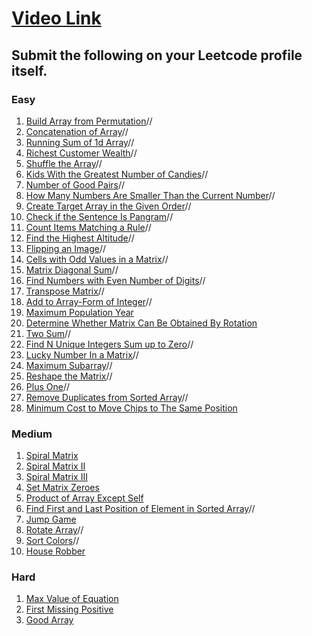 # [Video Link](https://youtu.be/n60Dn0UsbEk)

## Submit the following on your Leetcode profile itself.

### Easy
1.  [Build Array from Permutation](https://leetcode.com/problems/build-array-from-permutation/)//
2.  [Concatenation of Array](https://leetcode.com/problems/concatenation-of-array/)//
3.  [Running Sum of 1d Array](https://leetcode.com/problems/running-sum-of-1d-array/)//
4.  [Richest Customer Wealth](https://leetcode.com/problems/richest-customer-wealth/)//
5.  [Shuffle the Array](https://leetcode.com/problems/shuffle-the-array/)// 
6.  [Kids With the Greatest Number of Candies](https://leetcode.com/problems/kids-with-the-greatest-number-of-candies/)//
7.  [Number of Good Pairs](https://leetcode.com/problems/number-of-good-pairs/)//
8.  [How Many Numbers Are Smaller Than the Current Number](https://leetcode.com/problems/how-many-numbers-are-smaller-than-the-current-number/)//
9.  [Create Target Array in the Given Order](https://leetcode.com/problems/create-target-array-in-the-given-order/)//
10. [Check if the Sentence Is Pangram](https://leetcode.com/problems/check-if-the-sentence-is-pangram/)//
11. [Count Items Matching a Rule](https://leetcode.com/problems/count-items-matching-a-rule/)//
12. [Find the Highest Altitude](https://leetcode.com/problems/find-the-highest-altitude/)//
13. [Flipping an Image](https://leetcode.com/problems/flipping-an-image/)//
14. [Cells with Odd Values in a Matrix](https://leetcode.com/problems/cells-with-odd-values-in-a-matrix/)//
15. [Matrix Diagonal Sum](https://leetcode.com/problems/matrix-diagonal-sum/)//
16. [Find Numbers with Even Number of Digits](https://leetcode.com/problems/find-numbers-with-even-number-of-digits/)//
17. [Transpose Matrix](https://leetcode.com/problems/transpose-matrix/)//
18. [Add to Array-Form of Integer](https://leetcode.com/problems/add-to-array-form-of-integer/)//
19. [Maximum Population Year](https://leetcode.com/problems/maximum-population-year/)
20. [Determine Whether Matrix Can Be Obtained By Rotation](https://leetcode.com/problems/determine-whether-matrix-can-be-obtained-by-rotation/)
21. [Two Sum](https://leetcode.com/problems/two-sum/)//
22. [Find N Unique Integers Sum up to Zero](https://leetcode.com/problems/find-n-unique-integers-sum-up-to-zero/)//
23. [Lucky Number In a Matrix](https://leetcode.com/problems/lucky-numbers-in-a-matrix/)//
24. [Maximum Subarray](https://leetcode.com/problems/maximum-subarray/)//
25. [Reshape the Matrix](https://leetcode.com/problems/reshape-the-matrix/)//
26. [Plus One](https://leetcode.com/problems/plus-one/)//
27. [Remove Duplicates from Sorted Array](https://leetcode.com/problems/remove-duplicates-from-sorted-array/)//
28. [Minimum Cost to Move Chips to The Same Position](https://leetcode.com/problems/minimum-cost-to-move-chips-to-the-same-position/)

### Medium
1.  [Spiral Matrix](https://leetcode.com/problems/spiral-matrix/)
2.  [Spiral Matrix II](https://leetcode.com/problems/spiral-matrix-ii/)
3.  [Spiral Matrix III](https://leetcode.com/problems/spiral-matrix-iii/)
4.  [Set Matrix Zeroes](https://leetcode.com/problems/set-matrix-zeroes/)
5.  [Product of Array Except Self](https://leetcode.com/problems/product-of-array-except-self/)
6.  [Find First and Last Position of Element in Sorted Array](https://leetcode.com/problems/find-first-and-last-position-of-element-in-sorted-array/)//
7.  [Jump Game](https://leetcode.com/problems/jump-game/)
8.  [Rotate Array](https://leetcode.com/problems/rotate-array/)//
9.  [Sort Colors](https://leetcode.com/problems/sort-colors/)//
10. [House Robber](https://leetcode.com/problems/house-robber/)

### Hard
1. [Max Value of Equation](https://leetcode.com/problems/max-value-of-equation/)
2. [First Missing Positive](https://leetcode.com/problems/first-missing-positive/)
3. [Good Array](https://leetcode.com/problems/check-if-it-is-a-good-array/)
